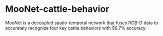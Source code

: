 # MooNet-cattle-behavior
MooNet is a decoupled spatio-temporal network that fuses RGB-D data to accurately recognize four key cattle behaviors with 96.7% accuracy.
